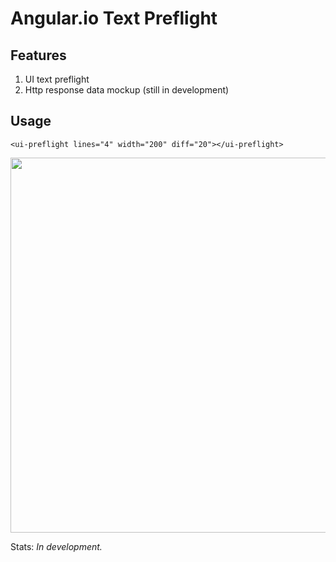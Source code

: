 # Angular.io Text Preflight

## Features

1. UI text preflight
2. Http response data mockup (still in development)

## Usage

`<ui-preflight lines="4" width="200" diff="20"></ui-preflight>`

<img src="https://i.imgur.com/ikhyxIk.gif" width="600" />

Stats: *In development.*

